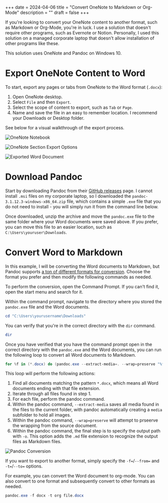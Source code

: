 +++
date = 2024-04-06
title = "Convert OneNote to Markdown or Org-Mode"
description = ""
draft = false
+++

If you're looking to convert your OneNote content to another format, such as
Markdown or Org-Mode, you're in luck. I use a solution that doesn't require
other programs, such as Evernote or Notion. Personally, I used this solution on
a managed corporate laptop that doesn't allow installation of other programs
like these.

This solution uses OneNote and Pandoc on Windows 10.

# Export OneNote Content to Word

To start, export any pages or tabs from OneNote to the Word format (`.docx`):

1. Open OneNote desktop.
2. Select `File` and then `Export`.
3. Select the scope of content to export, such as `Tab` or `Page`.
4. Name and save the file in an easy to remember location. I recommend your
   Downloads or Desktop folder.

See below for a visual walkthrough of the export process.

![OneNote
Notebook](https://img.cleberg.net/blog/20240406-convert-onenote-to-markdown/onenote.png)

![OneNote Section Export
Options](https://img.cleberg.net/blog/20240406-convert-onenote-to-markdown/export.png)

![Exported Word
Document](https://img.cleberg.net/blog/20240406-convert-onenote-to-markdown/word.png)

# Download Pandoc

Start by downloading Pandoc from their [GitHub
releases](https://github.com/jgm/pandoc/releases) page. I cannot install `.msi`
files on my corporate laptop, so I downloaded the
`pandoc-3.1.12.3-windows-x86_64.zip` file, which contains a simple `.exe` file
that you do not need to install - you will simply run it from the command line
below.

Once downloaded, unzip the archive and move the `pandoc.exe` file to the same
folder where your Word documents were saved above. If you prefer, you can move
this file to an easier location, such as `C:\Users\youruser\Downloads`.

# Convert Word to Markdown

In this example, I will be converting the Word documents to Markdown, but Pandoc
supports [a ton of different formats for
conversion](https://github.com/jgm/pandoc?tab=readme-ov-file#the-universal-markup-converter).
Choose the format you prefer and then modify the following commands as needed.

To perform the conversion, open the Command Prompt. If you can't find it, open
the start menu and search for it.

Within the command prompt, navigate to the directory where you stored the
`pandoc.exe` file and the Word documents.

```ps1
cd "C:\Users\yourusername\Downloads"
```

You can verify that you're in the correct directory with the `dir` command.

```ps1
dir
```

Once you have verified that you have the command prompt open in the correct
directory with the `pandoc.exe` and the Word documents, you can run the
following loop to convert all Word documents to Markdown.

```ps1
for %f in (*.docx) do (pandoc.exe --extract-media=. --wrap=preserve "%f" -o "%f.md")
```

This loop will perform the following actions:

1. Find all documents matching the pattern `*.docx`, which means all Word
   documents ending with that file extension.
2. Iterate through all files found in step 1.
3. For each file, perform the pandoc command.
4. Within the pandoc command, `--extract-media` saves all media found in the
   files to the current folder, with pandoc automatically creating a `media`
   subfolder to hold all images.
5. Within the pandoc command, `--wrap=preserve` will attempt to prseerve the
   wrapping from the source document.
6. Within the pandoc command, the final step is to specify the output path with
   `-o`. This option adds the `.md` file extension to recognize the output files
   as Markdown files.

![Pandoc
Conversion](https://img.cleberg.net/blog/20240406-convert-onenote-to-markdown/command.png)

If you want to export to another format, simply specify the `-f=`/`--from=` and
`-t=`/`--to=` options.

For example, you can convert the Word document to org-mode. You can also convert
to one format and subsequently convert to other formats as needed.

```ps1
pandoc.exe -f docx -t org file.docx
```
